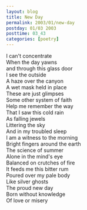 ```yaml
---
layout: blog
title: New Day
permalink: 2003/01/new-day
postday: 01/03 2003
posttime: 03_43
categories: [poetry]
---
```


<p>I can't concentrate<br />
When the day yawns<br />
and through this glass door<br />
I see the outside<br />
A haze over the canyon<br />
A wet mask held in place<br />
These are just glimpses<br />
Some other system of faith<br />
Help me remember the way<br />
That I saw this cold rain<br />
As falling jewels<br />
Littering the sky<br />
And in my troubled sleep<br />
I am a witness to the morning<br />
Bright fingers around the earth<br />
The science of summer<br />
Alone in the mind's eye<br />
Balanced on crutches of fire<br />
It feeds me this bitter rum<br />
Poured over my pale body<br />
Like silver ghosts<br />
The proud new day<br />
Born without knowledge<br />
Of love or misery</p>
